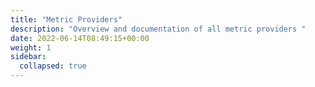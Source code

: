 ```yaml
---
title: "Metric Providers"
description: "Overview and documentation of all metric providers "
date: 2022-06-14T08:49:15+00:00
weight: 1
sidebar:
  collapsed: true
---
```

